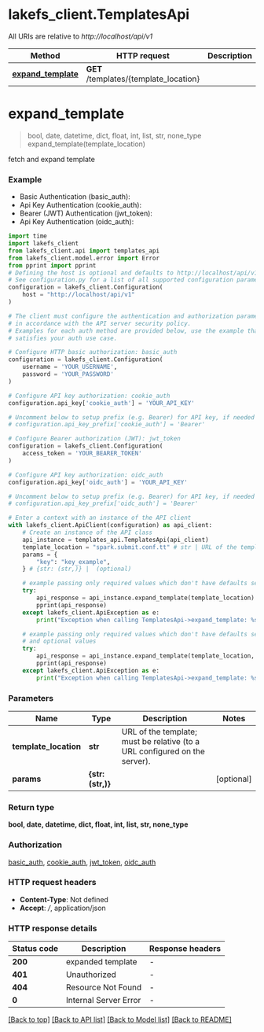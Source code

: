 # lakefs_client.TemplatesApi

All URIs are relative to *http://localhost/api/v1*

Method | HTTP request | Description
------------- | ------------- | -------------
[**expand_template**](TemplatesApi.md#expand_template) | **GET** /templates/{template_location} | 


# **expand_template**
> bool, date, datetime, dict, float, int, list, str, none_type expand_template(template_location)



fetch and expand template

### Example

* Basic Authentication (basic_auth):
* Api Key Authentication (cookie_auth):
* Bearer (JWT) Authentication (jwt_token):
* Api Key Authentication (oidc_auth):

```python
import time
import lakefs_client
from lakefs_client.api import templates_api
from lakefs_client.model.error import Error
from pprint import pprint
# Defining the host is optional and defaults to http://localhost/api/v1
# See configuration.py for a list of all supported configuration parameters.
configuration = lakefs_client.Configuration(
    host = "http://localhost/api/v1"
)

# The client must configure the authentication and authorization parameters
# in accordance with the API server security policy.
# Examples for each auth method are provided below, use the example that
# satisfies your auth use case.

# Configure HTTP basic authorization: basic_auth
configuration = lakefs_client.Configuration(
    username = 'YOUR_USERNAME',
    password = 'YOUR_PASSWORD'
)

# Configure API key authorization: cookie_auth
configuration.api_key['cookie_auth'] = 'YOUR_API_KEY'

# Uncomment below to setup prefix (e.g. Bearer) for API key, if needed
# configuration.api_key_prefix['cookie_auth'] = 'Bearer'

# Configure Bearer authorization (JWT): jwt_token
configuration = lakefs_client.Configuration(
    access_token = 'YOUR_BEARER_TOKEN'
)

# Configure API key authorization: oidc_auth
configuration.api_key['oidc_auth'] = 'YOUR_API_KEY'

# Uncomment below to setup prefix (e.g. Bearer) for API key, if needed
# configuration.api_key_prefix['oidc_auth'] = 'Bearer'

# Enter a context with an instance of the API client
with lakefs_client.ApiClient(configuration) as api_client:
    # Create an instance of the API class
    api_instance = templates_api.TemplatesApi(api_client)
    template_location = "spark.submit.conf.tt" # str | URL of the template; must be relative (to a URL configured on the server).
    params = {
        "key": "key_example",
    } # {str: (str,)} |  (optional)

    # example passing only required values which don't have defaults set
    try:
        api_response = api_instance.expand_template(template_location)
        pprint(api_response)
    except lakefs_client.ApiException as e:
        print("Exception when calling TemplatesApi->expand_template: %s\n" % e)

    # example passing only required values which don't have defaults set
    # and optional values
    try:
        api_response = api_instance.expand_template(template_location, params=params)
        pprint(api_response)
    except lakefs_client.ApiException as e:
        print("Exception when calling TemplatesApi->expand_template: %s\n" % e)
```


### Parameters

Name | Type | Description  | Notes
------------- | ------------- | ------------- | -------------
 **template_location** | **str**| URL of the template; must be relative (to a URL configured on the server). |
 **params** | **{str: (str,)}**|  | [optional]

### Return type

**bool, date, datetime, dict, float, int, list, str, none_type**

### Authorization

[basic_auth](../README.md#basic_auth), [cookie_auth](../README.md#cookie_auth), [jwt_token](../README.md#jwt_token), [oidc_auth](../README.md#oidc_auth)

### HTTP request headers

 - **Content-Type**: Not defined
 - **Accept**: */*, application/json


### HTTP response details

| Status code | Description | Response headers |
|-------------|-------------|------------------|
**200** | expanded template |  -  |
**401** | Unauthorized |  -  |
**404** | Resource Not Found |  -  |
**0** | Internal Server Error |  -  |

[[Back to top]](#) [[Back to API list]](../README.md#documentation-for-api-endpoints) [[Back to Model list]](../README.md#documentation-for-models) [[Back to README]](../README.md)

